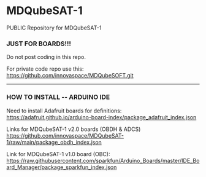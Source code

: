 # MDQubeSAT-1 #

PUBLIC Repository for MDQubeSAT-1

### JUST FOR BOARDS!!!

Do not post coding in this repo.

For private code repo use this:
https://github.com/innovaspace/MDQubeSOFT.git

-----------------------------------------------------------------------------

### HOW TO INSTALL -- ARDUINO IDE

Need to install Adafruit boards for definitions:
https://adafruit.github.io/arduino-board-index/package_adafruit_index.json

Links for MDQubeSAT-1 v2.0 boards (OBDH & ADCS)
https://github.com/innovaspace/MDQubeSAT-1/raw/main/package_obdh_index.json

Link for MDQubeSAT-1 v1.0 board (OBC):
https://raw.githubusercontent.com/sparkfun/Arduino_Boards/master/IDE_Board_Manager/package_sparkfun_index.json
